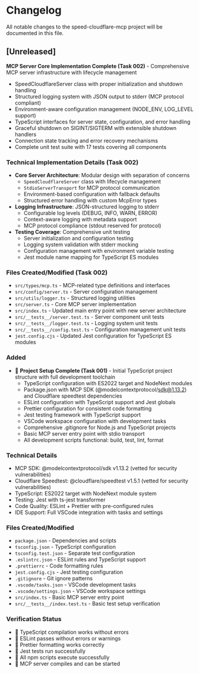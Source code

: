 # Changelog

All notable changes to the speed-cloudflare-mcp project will be documented in this file.

## [Unreleased]

**MCP Server Core Implementation Complete (Task 002)** - Comprehensive MCP server infrastructure with lifecycle management
- SpeedCloudflareServer class with proper initialization and shutdown handling  
- Structured logging system with JSON output to stderr (MCP protocol compliant)
- Environment-aware configuration management (NODE_ENV, LOG_LEVEL support)
- TypeScript interfaces for server state, configuration, and error handling
- Graceful shutdown on SIGINT/SIGTERM with extensible shutdown handlers
- Connection state tracking and error recovery mechanisms
- Complete unit test suite with 17 tests covering all components

### Technical Implementation Details (Task 002)
- **Core Server Architecture**: Modular design with separation of concerns
  - `SpeedCloudflareServer` class with lifecycle management
  - `StdioServerTransport` for MCP protocol communication
  - Environment-based configuration with fallback defaults
  - Structured error handling with custom McpError types
- **Logging Infrastructure**: JSON-structured logging to stderr
  - Configurable log levels (DEBUG, INFO, WARN, ERROR)
  - Context-aware logging with metadata support
  - MCP protocol compliance (stdout reserved for protocol)
- **Testing Coverage**: Comprehensive unit testing
  - Server initialization and configuration testing
  - Logging system validation with stderr mocking
  - Configuration management with environment variable testing
  - Jest module name mapping for TypeScript ES modules

### Files Created/Modified (Task 002)
- `src/types/mcp.ts` - MCP-related type definitions and interfaces
- `src/config/server.ts` - Server configuration management
- `src/utils/logger.ts` - Structured logging utilities
- `src/server.ts` - Core MCP server implementation
- `src/index.ts` - Updated main entry point with new server architecture
- `src/__tests__/server.test.ts` - Server component unit tests
- `src/__tests__/logger.test.ts` - Logging system unit tests
- `src/__tests__/config.test.ts` - Configuration management unit tests
- `jest.config.cjs` - Updated Jest configuration for TypeScript ES modules

### Added
-  **Project Setup Complete (Task 001)** - Initial TypeScript project structure with full development toolchain
  - TypeScript configuration with ES2022 target and NodeNext modules
  - Package.json with MCP SDK (@modelcontextprotocol/sdk@1.13.2) and Cloudflare speedtest dependencies
  - ESLint configuration with TypeScript support and Jest globals
  - Prettier configuration for consistent code formatting
  - Jest testing framework with TypeScript support
  - VSCode workspace configuration with development tasks
  - Comprehensive .gitignore for Node.js and TypeScript projects
  - Basic MCP server entry point with stdio transport
  - All development scripts functional: build, test, lint, format

### Technical Details
- MCP SDK: @modelcontextprotocol/sdk v1.13.2 (vetted for security vulnerabilities)
- Cloudflare Speedtest: @cloudflare/speedtest v1.5.1 (vetted for security vulnerabilities)
- TypeScript: ES2022 target with NodeNext module system
- Testing: Jest with ts-jest transformer
- Code Quality: ESLint + Prettier with pre-configured rules
- IDE Support: Full VSCode integration with tasks and settings

### Files Created/Modified
- `package.json` - Dependencies and scripts
- `tsconfig.json` - TypeScript configuration 
- `tsconfig.test.json` - Separate test configuration
- `.eslintrc.json` - ESLint rules and TypeScript support
- `.prettierrc` - Code formatting rules
- `jest.config.cjs` - Jest testing configuration
- `.gitignore` - Git ignore patterns
- `.vscode/tasks.json` - VSCode development tasks
- `.vscode/settings.json` - VSCode workspace settings
- `src/index.ts` - Basic MCP server entry point
- `src/__tests__/index.test.ts` - Basic test setup verification

### Verification Status
-  TypeScript compilation works without errors
-  ESLint passes without errors or warnings
-  Prettier formatting works correctly
-  Jest tests run successfully
-  All npm scripts execute successfully
-  MCP server compiles and can be started